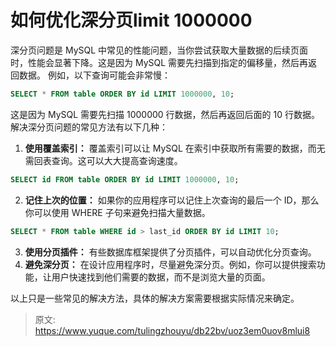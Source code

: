 # 如何优化深分页limit 1000000

深分页问题是 MySQL 中常见的性能问题，当你尝试获取大量数据的后续页面时，性能会显著下降。这是因为 MySQL 需要先扫描到指定的偏移量，然后再返回数据。
例如，以下查询可能会非常慢：
```sql
SELECT * FROM table ORDER BY id LIMIT 1000000, 10;
```
这是因为 MySQL 需要先扫描 1000000 行数据，然后再返回后面的 10 行数据。
解决深分页问题的常见方法有以下几种：

1. **使用覆盖索引：** 覆盖索引可以让 MySQL 在索引中获取所有需要的数据，而无需回表查询。这可以大大提高查询速度。
```sql
SELECT id FROM table ORDER BY id LIMIT 1000000, 10;
```

2. **记住上次的位置：** 如果你的应用程序可以记住上次查询的最后一个 ID，那么你可以使用 WHERE 子句来避免扫描大量数据。
```sql
SELECT * FROM table WHERE id > last_id ORDER BY id LIMIT 10;
```

3. **使用分页插件：** 有些数据库框架提供了分页插件，可以自动优化分页查询。
4. **避免深分页：** 在设计应用程序时，尽量避免深分页。例如，你可以提供搜索功能，让用户快速找到他们需要的数据，而不是浏览大量的页面。

以上只是一些常见的解决方法，具体的解决方案需要根据实际情况来确定。


> 原文: <https://www.yuque.com/tulingzhouyu/db22bv/uoz3em0uov8mlui8>